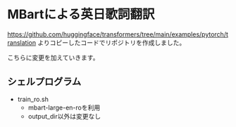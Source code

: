 # MBartによる英日歌詞翻訳
https://github.com/huggingface/transformers/tree/main/examples/pytorch/translation
よりコピーしたコードでリポジトリを作成しました。

こちらに変更を加えていきます。

## シェルプログラム
- train_ro.sh
    -   mbart-large-en-roを利用
    -   output_dir以外は変更なし
